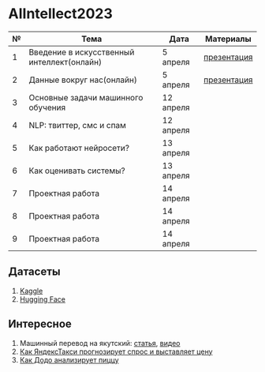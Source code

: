 # AIIntellect2023

| **№** | **Тема**                                   | **Дата** | **Материалы** |
|-------|--------------------------------------------|----------|---------------|
| 1     | Введение в искусственный интеллект(онлайн) | 5 апреля |       [презентация](https://docs.google.com/presentation/d/1MflcwH496vnvHxE6AsTR7o5cGsZm7M6oVs4LIqEsIlE/edit?usp=sharing)        |
| 2     | Данные вокруг нас(онлайн)                  | 5 апреля |   [презентация](https://docs.google.com/presentation/d/1cFl8zKv4o26wfeWxC_DgnZu6-7uryAVEX9egOwGvbEE/edit?usp=sharing)        |
| 3     | Основные задачи машинного обучения         |    12 апреля   |               |
| 4     | NLP: твиттер, смс и спам                   |    12 апреля   |               |
| 5     | Как работают нейросети?                    |   13 апреля    |               |
| 6     | Как оценивать системы?                     |    13 апреля   |               |
| 7     | Проектная работа                           |     14 апреля     |               |
| 8     | Проектная работа                           |    14 апреля      |               |
| 9     | Проектная работа                           |     14 апреля     |               |

## Датасеты
1. [Kaggle](www.kaggle.com/datasets)
2. [Hugging Face](https://huggingface.co/datasets)

## Интересное
1. Машинный перевод на якутский: [статья](https://techno.yandex.ru/machine-translation/on-small-languages), [видео](https://www.youtube.com/watch?v=HupI6xOvWkc)
2. [Как ЯндексТакси прогнозирует спрос и выставляет цену](https://habr.com/ru/companies/yandex/articles/429226/)
3. [Как Додо анализирует пиццу](https://habr.com/ru/companies/dododev/articles/505316/)
